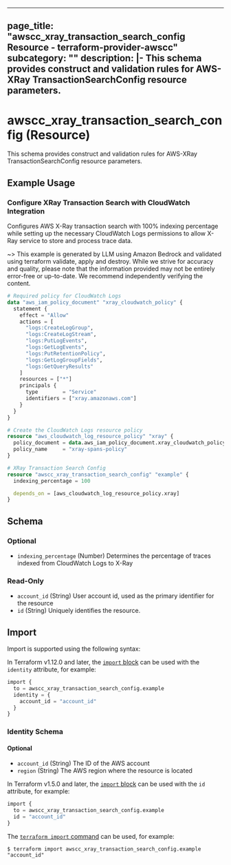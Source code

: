 
---
page_title: "awscc_xray_transaction_search_config Resource - terraform-provider-awscc"
subcategory: ""
description: |-
  This schema provides construct and validation rules for AWS-XRay TransactionSearchConfig resource parameters.
---

# awscc_xray_transaction_search_config (Resource)

This schema provides construct and validation rules for AWS-XRay TransactionSearchConfig resource parameters.

## Example Usage

### Configure XRay Transaction Search with CloudWatch Integration

Configures AWS X-Ray transaction search with 100% indexing percentage while setting up the necessary CloudWatch Logs permissions to allow X-Ray service to store and process trace data.

~> This example is generated by LLM using Amazon Bedrock and validated using terraform validate, apply and destroy. While we strive for accuracy and quality, please note that the information provided may not be entirely error-free or up-to-date. We recommend independently verifying the content.

```terraform
# Required policy for CloudWatch Logs
data "aws_iam_policy_document" "xray_cloudwatch_policy" {
  statement {
    effect = "Allow"
    actions = [
      "logs:CreateLogGroup",
      "logs:CreateLogStream",
      "logs:PutLogEvents",
      "logs:GetLogEvents",
      "logs:PutRetentionPolicy",
      "logs:GetLogGroupFields",
      "logs:GetQueryResults"
    ]
    resources = ["*"]
    principals {
      type        = "Service"
      identifiers = ["xray.amazonaws.com"]
    }
  }
}

# Create the CloudWatch Logs resource policy
resource "aws_cloudwatch_log_resource_policy" "xray" {
  policy_document = data.aws_iam_policy_document.xray_cloudwatch_policy.json
  policy_name     = "xray-spans-policy"
}

# XRay Transaction Search Config
resource "awscc_xray_transaction_search_config" "example" {
  indexing_percentage = 100

  depends_on = [aws_cloudwatch_log_resource_policy.xray]
}
```

<!-- schema generated by tfplugindocs -->
## Schema

### Optional

- `indexing_percentage` (Number) Determines the percentage of traces indexed from CloudWatch Logs to X-Ray

### Read-Only

- `account_id` (String) User account id, used as the primary identifier for the resource
- `id` (String) Uniquely identifies the resource.

## Import

Import is supported using the following syntax:

In Terraform v1.12.0 and later, the [`import` block](https://developer.hashicorp.com/terraform/language/import) can be used with the `identity` attribute, for example:

```terraform
import {
  to = awscc_xray_transaction_search_config.example
  identity = {
    account_id = "account_id"
  }
}
```

<!-- schema generated by tfplugindocs -->
### Identity Schema


#### Optional

- `account_id` (String) The ID of the AWS account
- `region` (String) The AWS region where the resource is located

In Terraform v1.5.0 and later, the [`import` block](https://developer.hashicorp.com/terraform/language/import) can be used with the `id` attribute, for example:

```terraform
import {
  to = awscc_xray_transaction_search_config.example
  id = "account_id"
}
```

The [`terraform import` command](https://developer.hashicorp.com/terraform/cli/commands/import) can be used, for example:

```shell
$ terraform import awscc_xray_transaction_search_config.example "account_id"
```
